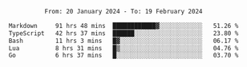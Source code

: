 <div align="center">
<p style="text-align: center;">
<!--START_SECTION:waka-->

```txt
From: 20 January 2024 - To: 19 February 2024

Markdown     91 hrs 48 mins  ████████████▓░░░░░░░░░░░░   51.26 %
TypeScript   42 hrs 37 mins  ██████░░░░░░░░░░░░░░░░░░░   23.80 %
Bash         11 hrs 3 mins   █▓░░░░░░░░░░░░░░░░░░░░░░░   06.17 %
Lua          8 hrs 31 mins   █▒░░░░░░░░░░░░░░░░░░░░░░░   04.76 %
Go           6 hrs 37 mins   █░░░░░░░░░░░░░░░░░░░░░░░░   03.70 %
```

<!--END_SECTION:waka-->
</p>
</div>
